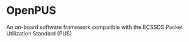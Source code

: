 # OpenPUS
An on-board software framework compatible with the ECSSDS Packet Utilization Standard (PUS)
